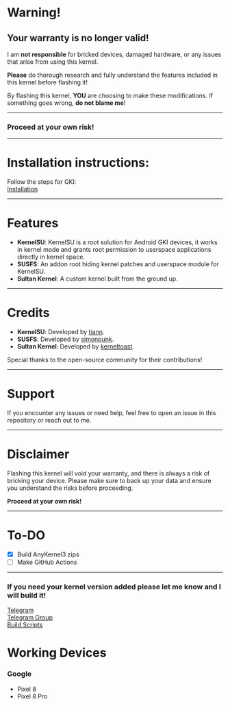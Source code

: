 # Warning!

## Your warranty is no longer valid!

I am **not responsible** for bricked devices, damaged hardware, or any issues that arise from using this kernel.

**Please** do thorough research and fully understand the features included in this kernel before flashing it!

By flashing this kernel, **YOU** are choosing to make these modifications. If something goes wrong, **do not blame me**!

---

### Proceed at your own risk!

---

# Installation instructions: 

Follow the steps for GKI:  
[Installation](https://kernelsu.org/guide/installation.html)

---

# Features

- **KernelSU**: KernelSU is a root solution for Android GKI devices, it works in kernel mode and grants root permission to userspace applications directly in kernel space.
- **SUSFS**: An addon root hiding kernel patches and userspace module for KernelSU.
- **Sultan Kernel**: A custom kernel built from the ground up.

---

# Credits

- **KernelSU**: Developed by [tiann](https://github.com/tiann).
- **SUSFS**: Developed by [simonpunk](https://gitlab.com/simonpunk/susfs4ksu.git).
- **Sultan Kernel**: Developed by [kerneltoast](https://github.com/kerneltoast/android_kernel_google_zuma).

Special thanks to the open-source community for their contributions!

---

# Support

If you encounter any issues or need help, feel free to open an issue in this repository or reach out to me.

---

# Disclaimer

Flashing this kernel will void your warranty, and there is always a risk of bricking your device. Please make sure to back up your data and ensure you understand the risks before proceeding.

**Proceed at your own risk!**

---

# To-DO

- [X] Build AnyKernel3 zips
- [ ] Make GitHub Actions

---

### If you need your kernel version added please let me know and I will build it!

[Telegram](https://t.me/TheWildJames)  
[Telegram Group](https://t.me/wildkernelplus)  
[Build Scripts](https://github.com/TheWildJames/kernel_build_scripts)

# Working Devices

### Google
+ Pixel 8
+ Pixel 8 Pro
